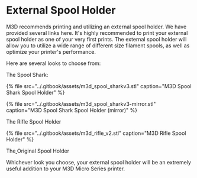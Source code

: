 # External Spool Holder

M3D recommends printing and utilizing an external spool holder. We have provided several links here. It's highly recommended to print your external spool holder as one of your very first prints. The external spool holder will allow you to utilize a wide range of different size filament spools, as well as optimize your printer's performance.  

Here are several looks to choose from:

The Spool Shark: 

{% file src="../.gitbook/assets/m3d\_spool\_sharkv3.stl" caption="M3D Spool Shark Spool Holder" %}

{% file src="../.gitbook/assets/m3d\_spool\_sharkv3-mirror.stl" caption="M3D Spool Shark Spool Holder \(mirror\)" %}

The Rifle Spool Holder

{% file src="../.gitbook/assets/m3d\_rifle\_v2.stl" caption="M3D Rifle Spool Holder" %}

The[ ](https://support.printm3d.com/388355-Micro-External-Spool-Holder)Original Spool Holder

Whichever look you choose, your external spool holder will be an extremely useful addition to your M3D Micro Series printer.  













